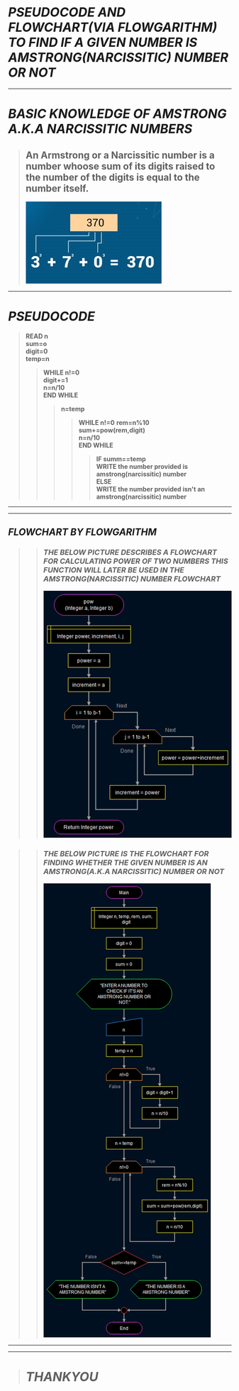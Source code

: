 # **_PSEUDOCODE AND FLOWCHART(VIA FLOWGARITHM) TO FIND IF A GIVEN NUMBER IS AMSTRONG(NARCISSITIC) NUMBER OR NOT_**
---
# **_BASIC KNOWLEDGE OF AMSTRONG A.K.A NARCISSITIC NUMBERS_**
> ## **An Armstrong or a Narcissitic number is a number whoose sum of its digits raised to the number of the digits is equal to the number itself.**
> ![example](ex.png)
---
# _**PSEUDOCODE**_

> **READ n**  
> **sum=o**  
> **digit=0**  
> **temp=n**  
> >**WHILE n!=0**  
>   **digit+=1**  
> **n=n/10**  
>  > **END WHILE**  
>  >>**n=temp**  
> >>>**WHILE n!=0**
> **rem=n%10**  
> **sum+=pow(rem,digit)**  
> **n=n/10**  
> **END WHILE**   
> >>>>**IF summ==temp**  
> **WRITE the number provided is amstrong(narcissitic) number**    
> >>>>**ELSE**  
> **WRITE the number provided isn't an amstrong(narcissitic) number**    
---
---  

 ## **_FLOWCHART BY FLOWGARITHM_**
 >> ### **_THE BELOW PICTURE DESCRIBES A FLOWCHART FOR CALCULATING POWER OF TWO NUMBERS THIS FUNCTION WILL LATER BE USED IN THE AMSTRONG(NARCISSITIC) NUMBER FLOWCHART_**
 >> ![pow func](pow.png)  
   
   >> ### **_THE BELOW PICTURE IS THE FLOWCHART FOR FINDING WHETHER THE  GIVEN NUMBER IS AN AMSTRONG(A.K.A NARCISSITIC) NUMBER OR NOT_**  
   >> ![main](main.png)  
   ---
   ---
     
        
  > # **_THANKYOU_**

